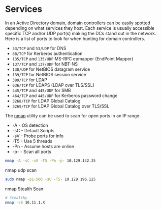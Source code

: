 # Services
In an Active Directory domain, domain controllers can be easily spotted depending on what services they host. Each service is usually accessible specific TCP and/or UDP port(s) making the DCs stand out in the network. Here is a list of ports to look for when hunting for domain controllers.

- `53/TCP` and `53/UDP` for DNS
- `88/TCP` for Kerberos authentication
- `135/TCP` and `135/UDP` MS-RPC epmapper (EndPoint Mapper)
- `137/TCP` and `137/UDP` for NBT-NS
- `138/UDP` for NetBIOS datagram service
- `139/TCP` for NetBIOS session service
- `389/TCP` for LDAP
- `636/TCP` for LDAPS (LDAP over TLS/SSL)
- `445/TCP` and `445/UDP` for SMB
- `464/TCP` and `445/UDP` for Kerberos password change
- `3268/TCP` for LDAP Global Catalog
- `3269/TCP` for LDAP Global Catalog over TLS/SSL

The [nmap](https://nmap.org/) utility can be used to scan for open ports in an IP range.
- -A - OS detection
- -sC - Default Scripts
- -sV - Probe ports for info
- -T5 - Use 5 threads
- -Pn - Assume hosts are online
- -p- - Scan all ports

```bash
nmap -A -sC -sV -T5 -Pn -p- 10.129.142.35
```

nmap udp scan
```bash
sudo nmap -p1-500 -sU -T5- 10.129.196.125
```

nmap Stealth Scan
```bash
# Stealthy
nmap -sS 10.11.1.X
```